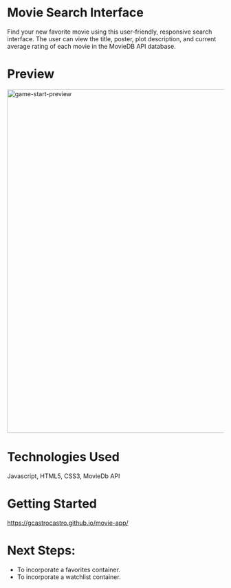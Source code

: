 # Movie Search Interface

Find your new favorite movie using this user-friendly, responsive search interface. The user can view the title, poster, plot description, and current average rating of each movie in the MovieDB API database. 

# Preview
<img src="movie-preview.png" width="800px" alt="game-start-preview">

# Technologies Used
Javascript, HTML5, CSS3, MovieDb API

# Getting Started

https://gcastrocastro.github.io/movie-app/

# Next Steps: 
- To incorporate a favorites container.
- To incorporate a watchlist container.